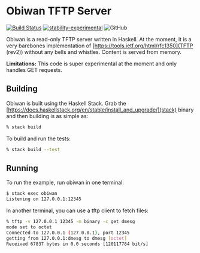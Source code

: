 # Obiwan TFTP Server

[![Build Status](https://travis-ci.org/blitz/obiwan.svg?branch=master)](https://travis-ci.org/blitz/obiwan)
[![stability-experimental](https://img.shields.io/badge/stability-experimental-orange.svg)](https://github.com/emersion/stability-badges#experimental)
![GitHub](https://img.shields.io/github/license/blitz/obiwan.svg)

Obiwan is a read-only TFTP server written in Haskell. At the moment,
it is a very barebones implementation of
[https://tools.ietf.org/html/rfc1350](TFTP (rev2)) without any bells
and whistles. Content is served from memory.

**Limitations:** This code is super experimental at the moment and only handles GET requests.

## Building

Obiwan is built using the Haskell Stack. Grab the
[https://docs.haskellstack.org/en/stable/install_and_upgrade/](stack) binary and
then building is as simple as:

```sh
% stack build
```

To build and run the tests:

```sh
% stack build --test
```

## Running

To run the example, run obiwan in one terminal:

```sh
$ stack exec obiwan
Listening on 127.0.0.1:12345
```

In another terminal, you can use a tftp client to fetch files:

```sh
% tftp -v 127.0.0.1 12345 -m binary -c get dmesg
mode set to octet
Connected to 127.0.0.1 (127.0.0.1), port 12345
getting from 127.0.0.1:dmesg to dmesg [octet]
Received 67837 bytes in 0.0 seconds [120117784 bit/s]
```
